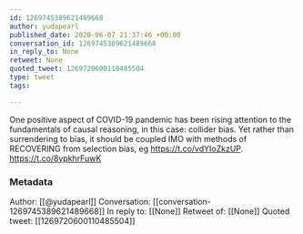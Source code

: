 ```yaml
---
id: 1269745389621489668
author: yudapearl
published_date: 2020-06-07 21:37:46 +00:00
conversation_id: 1269745389621489668
in_reply_to: None
retweet: None
quoted_tweet: 1269720600110485504
type: tweet
tags:

---
```


One positive aspect of COVID-19 pandemic has been rising attention to the fundamentals of causal reasoning, in this case: collider bias. Yet rather than surrendering to bias, it should be coupled IMO with  methods of RECOVERING from selection bias, eg https://t.co/vdYIoZkzUP. https://t.co/8ypkhrFuwK

### Metadata

Author: [[@yudapearl]]
Conversation: [[conversation-1269745389621489668]]
In reply to: [[None]]
Retweet of: [[None]]
Quoted tweet: [[1269720600110485504]]
